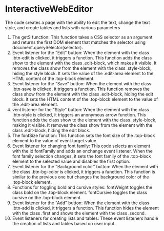 # InteractiveWebEditor
The code creates a page with the ability to edit the text, change the text style, and create tables and lists with various parameters
1. The getS function:
This function takes a CSS selector as an argument and returns the first DOM element that matches the selector using document.querySelector(selector).
2. Event listener for the "Edit" button:
When the element with the class .btn-edit is clicked, it triggers a function.
This function adds the class show to the element with the class .edit-block, which makes it visible.
It removes the class show from the element with the class .style-block, hiding the style block.
It sets the value of the .edit-area element to the HTML content of the .top-block element.
3. Event listener for the "Save" button:
When the element with the class .btn-save is clicked, it triggers a function.
This function removes the class show from the element with the class .edit-block, hiding the edit block.
It sets the HTML content of the .top-block element to the value of the .edit-area element.
4. vent listener for the "Style" button:
When the element with the class .btn-style is clicked, it triggers an anonymous arrow function.
This function adds the class show to the element with the class .style-block, making it visible.
It removes the class show from the element with the class .edit-block, hiding the edit block.
5. The fontSize function:
This function sets the font size of the .top-block element to the value of event.target.value.
6. Event listener for changing font family:
This code selects an element with the id fontFamily and adds an onchange event listener.
When the font family selection changes, it sets the font family of the .top-block element to the selected value and disables the first option.
7. Event listener for the "Background color" button:
When the element with the class .btn-bg-color is clicked, it triggers a function.
This function is similar to the previous one but changes the background color of the .top-block element.
8. Functions for toggling bold and cursive styles:
fontWeight toggles the class bold on the .top-block element.
fontCursive toggles the class cursive on the .top-block element.
9. Event listener for the "Add" button:
When the element with the class .btn-add is clicked, it triggers a function.
This function hides the element with the class .first and shows the element with the class .second.
10. Event listeners for creating lists and tables:
These event listeners handle the creation of lists and tables based on user input.

